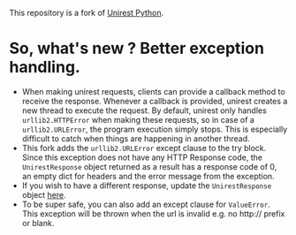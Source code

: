 This repository is a fork of [Unirest Python](https://github.com/Mashape/unirest-python). 

# So, what's new ? Better exception handling.
* When making unirest requests, clients can provide a callback method to receive the response. Whenever a callback is provided, unirest creates a new thread to execute the request. By default, unirest only handles `urllib2.HTTPError` when making these requests, so in case of a `urllib2.URLError`, the program execution simply stops. This is especially difficult to catch when things are happening in another thread.  
* This fork adds the `urllib2.URLError` except clause to the try block. Since this exception does not have any HTTP Response code, the `UnirestResponse` object returned as a result has a response code of 0, an empty dict for headers and the error message from the exception.  
* If you wish to have a different response, update the `UnirestResponse` object [here](https://github.com/vshivam/unirest-python/blob/master/unirest/__init__.py#L103). 
* To be super safe, you can also add an except clause for `ValueError`. This exception will be thrown when the url is invalid e.g. no http:// prefix or blank. 
